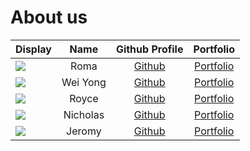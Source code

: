 # About us

Display |   Name   |             Github Profile              | Portfolio 
--------|:--------:|:---------------------------------------:|:---------:
![](https://avatars.githubusercontent.com/u/74816460?u=0d740f302df53f9eb07d8a21b6f7f86362e753b3&v=4) |   Roma   |  [Github](https://github.com/Roma637)   | [Portfolio](docs/team/roma.md)
![](https://via.placeholder.com/100.png?text=Photo) | Wei Yong | [Github](https://github.com/whalesyong) | [Portfolio](docs/team/whalesyong.md)
![](https://avatars.githubusercontent.com/u/119338275?s=400&u=540e92aff5e72d0579a82929286079ee35129edf&v=4) |  Royce   | [Github](https://github.com/roycecodes) | [Portfolio](docs/team/royce.md)
![](https://via.placeholder.com/100.png?text=Photo) | Nicholas |   [Github](https://github.com/nictzl)   | [Portfolio](docs/team/nictzl.md)
![](https://avatars.githubusercontent.com/u/56627060?v=4) |  Jeromy  |   [Github](https://github.com/jxromy)   | [Portfolio](docs/team/jxromy.md)
